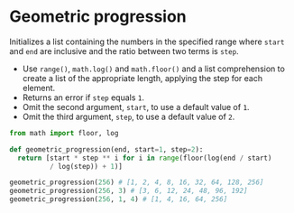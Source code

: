 # Geometric progression

Initializes a list containing the numbers in the specified range where `start` and `end` are inclusive and the ratio between two terms is `step`.

* Use `range()`, `math.log()` and `math.floor()` and a list comprehension to create a list of the appropriate length, applying the step for each element.
* Returns an error if `step` equals `1`.
* Omit the second argument, `start`, to use a default value of `1`.
* Omit the third argument, `step`, to use a default value of `2`.

```py
from math import floor, log

def geometric_progression(end, start=1, step=2):
  return [start * step ** i for i in range(floor(log(end / start)
          / log(step)) + 1)]
```

```py
geometric_progression(256) # [1, 2, 4, 8, 16, 32, 64, 128, 256]
geometric_progression(256, 3) # [3, 6, 12, 24, 48, 96, 192]
geometric_progression(256, 1, 4) # [1, 4, 16, 64, 256]
```
